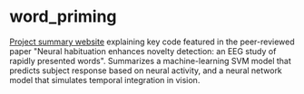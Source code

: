 # word_priming

[Project summary website](https://lpljacob.github.io/word_priming/) explaining key code featured in the peer-reviewed paper "Neural habituation enhances novelty detection: an EEG study of rapidly presented words". Summarizes a machine-learning SVM model that predicts subject response based on neural activity, and a neural network model that simulates temporal integration in vision.
